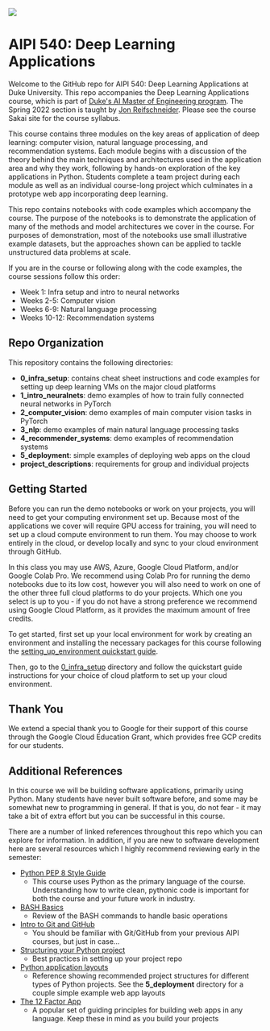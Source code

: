 ![](https://storage.googleapis.com/aipi_datasets/Duke-AIPI-Logo.png)

# AIPI 540: Deep Learning Applications 
Welcome to the GitHub repo for AIPI 540: Deep Learning Applications at Duke University.  This repo accompanies the Deep Learning Applications course, which is part of [Duke's AI Master of Engineering program](ai.meng.duke.edu).  The Spring 2022 section is taught by [Jon Reifschneider](https://ai.meng.duke.edu/faculty/jon-reifschneider).  Please see the course Sakai site for the course syllabus.

This course contains three modules on the key areas of application of deep learning: computer vision, natural language processing, and recommendation systems.  Each module begins with a discussion of the theory behind the main techniques and architectures used in the application area and why they work, following by hands-on exploration of the key applications in Python.  Students complete a team project during each module as well as an individual course-long project which culminates in a prototype web app incorporating deep learning.

This repo contains notebooks with code examples which accompany the course.  The purpose of the notebooks is to demonstrate the application of many of the methods and model architectures we cover in the course.  For purposes of demonstration, most of the notebooks use small illustrative example datasets, but the approaches shown can be applied to tackle unstructured data problems at scale.

If you are in the course or following along with the code examples, the course sessions follow this order:  
- Week 1: Infra setup and intro to neural networks  
- Weeks 2-5: Computer vision  
- Weeks 6-9: Natural language processing  
- Weeks 10-12: Recommendation systems

## Repo Organization
This repository contains the following directories:  
- **0_infra_setup**: contains cheat sheet instructions and code examples for setting up deep learning VMs on the major cloud platforms
- **1_intro_neuralnets**: demo examples of how to train fully connected neural networks in PyTorch  
- **2_computer_vision**: demo examples of main computer vision tasks in PyTorch  
- **3_nlp**: demo examples of main natural language processing tasks 
- **4_recommender_systems**: demo examples of recommendation systems  
- **5_deployment**: simple examples of deploying web apps on the cloud
- **project_descriptions**: requirements for group and individual projects

## Getting Started
Before you can run the demo notebooks or work on your projects, you will need to get your computing environment set up.  Because most of the applications we cover will require GPU access for training, you will need to set up a cloud compute environment to run them.  You may choose to work entirely in the cloud, or develop locally and sync to your cloud environment through GitHub.

In this class you may use AWS, Azure, Google Cloud Platform, and/or Google Colab Pro.  We recommend using Colab Pro for running the demo notebooks due to its low cost, however you will also need to work on one of the other three full cloud platforms to do your projects.  Which one you select is up to you - if you do not have a strong preference we recommend using Google Cloud Platform, as it provides the maximum amount of free credits.

To get started, first set up your local environment for work by creating an environment and installing the necessary packages for this course following the [setting_up_environment quickstart guide](https://github.com/AIPI540/AIPI540-Deep-Learning-Applications/blob/main/0_infra_setup/setting_up_environment.md).

Then, go to the [0_infra_setup](https://github.com/AIPI540/AIPI540-Deep-Learning-Applications/tree/main/0_infra_setup) directory and follow the quickstart guide instructions for your choice of cloud platform to set up your cloud environment.

## Thank You
We extend a special thank you to Google for their support of this course through the Google Cloud Education Grant, which provides free GCP credits for our students.

## Additional References
In this course we will be building software applications, primarily using Python.  Many students have never built software before, and some may be somewhat new to programming in general.  If that is you, do not fear - it may take a bit of extra effort but you can be successful in this course.

There are a number of linked references throughout this repo which you can explore for information.  In addition, if you are new to software development here are several resources which I highly recommend reviewing early in the semester:  
- [Python PEP 8 Style Guide](https://www.python.org/dev/peps/pep-0008/)  
    - This course uses Python as the primary language of the course.  Understanding how to write clean, pythonic code is important for both the course and your future work in industry.
- [BASH Basics](https://towardsdatascience.com/basics-of-bash-for-beginners-92e53a4c117a)  
    - Review of the BASH commands to handle basic operations
- [Intro to Git and GitHub](https://docs.github.com/en/get-started/using-git/about-git)  
    - You should be familiar with Git/GitHub from your previous AIPI courses, but just in case...
- [Structuring your Python project](https://docs.python-guide.org/writing/structure/)  
    - Best practices in setting up your project repo
- [Python application layouts](https://realpython.com/python-application-layouts/)  
    - Reference showing recommended project structures for different types of Python projects.  See the **5_deployment** directory for a couple simple example web app layouts
- [The 12 Factor App](https://12factor.net)  
    - A popular set of guiding principles for building web apps in any language.  Keep these in mind as you build your projects









